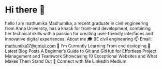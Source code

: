 # Hi there 👋
hello I am mathumika
Madhumika, a recent graduate in civil engineering from Anna University, has a knack for front-end development, combining her technical skills with a passion for creating user-friendly interfaces and innovative digital experiences.
About me 
🎓 BE civil engineering
📫 Email: mathumika17@gmail.com
🌱 I'm Currently Learning
 Front end devloping
📝 Latest Blog Posts
A Beginner’s Guide to Git and GitHub for Effortless Project Management and Teamwork
Showcasing 10 Exceptional Websites and What Makes Them Stand Out
🤝 Connect with Me
 LinkedIn Medium
